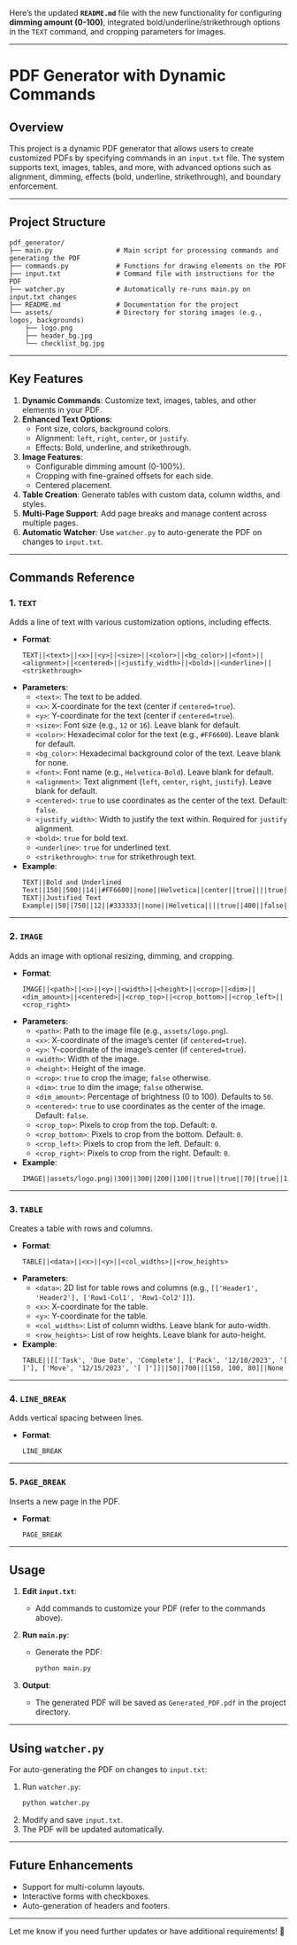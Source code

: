 Here’s the updated **`README.md`** file with the new functionality for configuring **dimming amount (0-100)**, integrated bold/underline/strikethrough options in the `TEXT` command, and cropping parameters for images.

---

# **PDF Generator with Dynamic Commands**

## **Overview**

This project is a dynamic PDF generator that allows users to create customized PDFs by specifying commands in an `input.txt` file. The system supports text, images, tables, and more, with advanced options such as alignment, dimming, effects (bold, underline, strikethrough), and boundary enforcement.

---

## **Project Structure**

```
pdf_generator/
├── main.py                # Main script for processing commands and generating the PDF
├── commands.py            # Functions for drawing elements on the PDF
├── input.txt              # Command file with instructions for the PDF
├── watcher.py             # Automatically re-runs main.py on input.txt changes
├── README.md              # Documentation for the project
└── assets/                # Directory for storing images (e.g., logos, backgrounds)
    ├── logo.png
    ├── header_bg.jpg
    └── checklist_bg.jpg
```

---

## **Key Features**

1. **Dynamic Commands**: Customize text, images, tables, and other elements in your PDF.
2. **Enhanced Text Options**: 
   - Font size, colors, background colors.
   - Alignment: `left`, `right`, `center`, or `justify`.
   - Effects: Bold, underline, and strikethrough.
3. **Image Features**:
   - Configurable dimming amount (0-100%).
   - Cropping with fine-grained offsets for each side.
   - Centered placement.
4. **Table Creation**: Generate tables with custom data, column widths, and styles.
5. **Multi-Page Support**: Add page breaks and manage content across multiple pages.
6. **Automatic Watcher**: Use `watcher.py` to auto-generate the PDF on changes to `input.txt`.

---

## **Commands Reference**

### **1. `TEXT`**
Adds a line of text with various customization options, including effects.

- **Format**:
  ```
  TEXT||<text>||<x>||<y>||<size>||<color>||<bg_color>||<font>||<alignment>||<centered>||<justify_width>||<bold>||<underline>||<strikethrough>
  ```
- **Parameters**:
  - `<text>`: The text to be added.
  - `<x>`: X-coordinate for the text (center if `centered=true`).
  - `<y>`: Y-coordinate for the text (center if `centered=true`).
  - `<size>`: Font size (e.g., `12` or `16`). Leave blank for default.
  - `<color>`: Hexadecimal color for the text (e.g., `#FF6600`). Leave blank for default.
  - `<bg_color>`: Hexadecimal background color of the text. Leave blank for none.
  - `<font>`: Font name (e.g., `Helvetica-Bold`). Leave blank for default.
  - `<alignment>`: Text alignment (`left`, `center`, `right`, `justify`). Leave blank for default.
  - `<centered>`: `true` to use coordinates as the center of the text. Default: `false`.
  - `<justify_width>`: Width to justify the text within. Required for `justify` alignment.
  - `<bold>`: `true` for bold text.
  - `<underline>`: `true` for underlined text.
  - `<strikethrough>`: `true` for strikethrough text.
- **Example**:
  ```
  TEXT||Bold and Underlined Text||150||500||14||#FF6600||none||Helvetica||center||true||||true||true||false
  TEXT||Justified Text Example||50||750||12||#333333||none||Helvetica||||true||400||false||false||false
  ```

---

### **2. `IMAGE`**
Adds an image with optional resizing, dimming, and cropping.

- **Format**:
  ```
  IMAGE||<path>||<x>||<y>||<width>||<height>||<crop>||<dim>||<dim_amount>||<centered>||<crop_top>||<crop_bottom>||<crop_left>||<crop_right>
  ```
- **Parameters**:
  - `<path>`: Path to the image file (e.g., `assets/logo.png`).
  - `<x>`: X-coordinate of the image’s center (if `centered=true`).
  - `<y>`: Y-coordinate of the image’s center (if `centered=true`).
  - `<width>`: Width of the image.
  - `<height>`: Height of the image.
  - `<crop>`: `true` to crop the image; `false` otherwise.
  - `<dim>`: `true` to dim the image; `false` otherwise.
  - `<dim_amount>`: Percentage of brightness (0 to 100). Defaults to `50`.
  - `<centered>`: `true` to use coordinates as the center of the image. Default: `false`.
  - `<crop_top>`: Pixels to crop from the top. Default: `0`.
  - `<crop_bottom>`: Pixels to crop from the bottom. Default: `0`.
  - `<crop_left>`: Pixels to crop from the left. Default: `0`.
  - `<crop_right>`: Pixels to crop from the right. Default: `0`.
- **Example**:
  ```
  IMAGE||assets/logo.png||300||300||200||100||true||true||70||true||10||20||5||5
  ```

---

### **3. `TABLE`**
Creates a table with rows and columns.

- **Format**:
  ```
  TABLE||<data>||<x>||<y>||<col_widths>||<row_heights>
  ```
- **Parameters**:
  - `<data>`: 2D list for table rows and columns (e.g., `[['Header1', 'Header2'], ['Row1-Col1', 'Row1-Col2']]`).
  - `<x>`: X-coordinate for the table.
  - `<y>`: Y-coordinate for the table.
  - `<col_widths>`: List of column widths. Leave blank for auto-width.
  - `<row_heights>`: List of row heights. Leave blank for auto-height.
- **Example**:
  ```
  TABLE||[['Task', 'Due Date', 'Complete'], ['Pack', '12/10/2023', '[ ]'], ['Move', '12/15/2023', '[ ]']]||50||700||[150, 100, 80]||None
  ```

---

### **4. `LINE_BREAK`**
Adds vertical spacing between lines.

- **Format**:
  ```
  LINE_BREAK
  ```

---

### **5. `PAGE_BREAK`**
Inserts a new page in the PDF.

- **Format**:
  ```
  PAGE_BREAK
  ```

---

## **Usage**

1. **Edit `input.txt`**:
   - Add commands to customize your PDF (refer to the commands above).

2. **Run `main.py`**:
   - Generate the PDF:
     ```bash
     python main.py
     ```

3. **Output**:
   - The generated PDF will be saved as `Generated_PDF.pdf` in the project directory.

---

## **Using `watcher.py`**

For auto-generating the PDF on changes to `input.txt`:
1. Run `watcher.py`:
   ```bash
   python watcher.py
   ```
2. Modify and save `input.txt`.
3. The PDF will be updated automatically.

---

## **Future Enhancements**
- Support for multi-column layouts.
- Interactive forms with checkboxes.
- Auto-generation of headers and footers.

---

Let me know if you need further updates or have additional requirements! 🚀